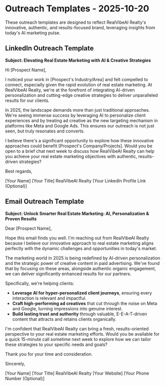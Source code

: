 # Outreach Templates - 2025-10-20

These outreach templates are designed to reflect RealVibeAI Realty's innovative, authentic, and results-focused brand, leveraging insights from today's AI marketing pulse.

## LinkedIn Outreach Template

**Subject: Elevating Real Estate Marketing with AI & Creative Strategies**

Hi [Prospect Name],

I noticed your work in [Prospect's Industry/Area] and felt compelled to connect, especially given the rapid evolution of real estate marketing. At RealVibeAI Realty, we're at the forefront of integrating AI-driven personalization and cutting-edge creative strategies to deliver unparalleled results for our clients.

In 2025, the landscape demands more than just traditional approaches. We're seeing immense success by leveraging AI to personalize client experiences and by treating ad creative as the new targeting mechanism in platforms like Meta and Google Ads. This ensures our outreach is not just seen, but truly resonates and converts.

I believe there's a significant opportunity to explore how these innovative approaches could benefit [Prospect's Company/Projects]. Would you be open to a brief chat next week to discuss how RealVibeAI Realty can help you achieve your real estate marketing objectives with authentic, results-driven strategies?

Best regards,

[Your Name]
[Your Title]
RealVibeAI Realty
[Your LinkedIn Profile Link (Optional)]

## Email Outreach Template

**Subject: Unlock Smarter Real Estate Marketing: AI, Personalization & Proven Results**

Dear [Prospect Name],

Hope this email finds you well. I'm reaching out from RealVibeAI Realty because I believe our innovative approach to real estate marketing aligns perfectly with the dynamic challenges and opportunities in today's market.

The marketing world in 2025 is being redefined by AI-driven personalization and the strategic power of creative content in paid advertising. We've found that by focusing on these areas, alongside authentic organic engagement, we can deliver significantly enhanced results for our partners.

Specifically, we're helping clients:
*   **Leverage AI for hyper-personalized client journeys**, ensuring every interaction is relevant and impactful.
*   **Craft high-performing ad creatives** that cut through the noise on Meta and Google, turning impressions into genuine interest.
*   **Build lasting trust and authority** through valuable, E-E-A-T-driven content that attracts and retains clients organically.

I'm confident that RealVibeAI Realty can bring a fresh, results-oriented perspective to your real estate marketing efforts. Would you be available for a quick 15-minute call sometime next week to explore how we can tailor these strategies to your specific needs and goals?

Thank you for your time and consideration.

Sincerely,

[Your Name]
[Your Title]
RealVibeAI Realty
[Your Website]
[Your Phone Number (Optional)]
